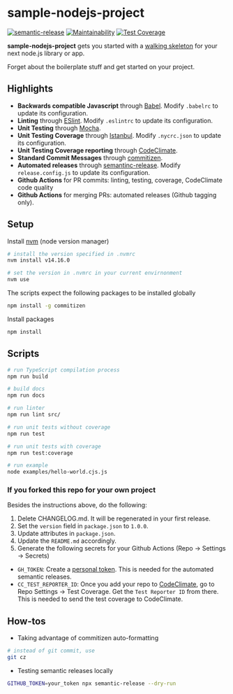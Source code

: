 # sample-nodejs-project

[![semantic-release](https://img.shields.io/badge/%20%20%F0%9F%93%A6%F0%9F%9A%80-semantic--release-e10079.svg)](https://github.com/semantic-release/semantic-release)
[![Maintainability](https://api.codeclimate.com/v1/badges/302ed2e8c61f4303e378/maintainability)](https://codeclimate.com/github/elfrank/sample-nodejs-project/maintainability)
[![Test Coverage](https://api.codeclimate.com/v1/badges/302ed2e8c61f4303e378/test_coverage)](https://codeclimate.com/github/elfrank/sample-nodejs-project/test_coverage)

**sample-nodejs-project** gets you started with a [walking skeleton](https://www.henricodolfing.com/2018/04/start-your-project-with-walking-skeleton.html) for your next node.js library or app.

Forget about the boilerplate stuff and get started on your project.

## Highlights
* **Backwards compatible Javascript** through [Babel](https://babeljs.io/). Modify `.babelrc` to update its configuration.
* **Linting** through [ESlint](http://eslint.org/). Modify `.eslintrc` to update its configuration.
* **Unit Testing** through [Mocha](https://mochajs.org/).
* **Unit Testing Coverage** through [Istanbul](https://github.com/istanbuljs/nyc). Modify `.nycrc.json` to update its configuration.
* **Unit Testing Coverage reporting** through [CodeClimate](https://codeclimate.com/).
* **Standard Commit Messages** through [commitizen](https://github.com/commitizen/cz-cli).
* **Automated releases** through [semantinc-release](https://github.com/semantic-release/semantic-release). Modify `release.config.js` to update its configuration.
* **Github Actions** for PR commits: linting, testing, coverage, CodeClimate code quality
* **Github Actions** for merging PRs: automated releases (Github tagging only).

## Setup

Install [nvm](https://github.com/nvm-sh/nvm) (node version manager)
```bash
# install the version specified in .nvmrc
nvm install v14.16.0

# set the version in .nvmrc in your current envirnonment
nvm use
```

The scripts expect the following packages to be installed globally
```bash
npm install -g commitizen
```

Install packages
```bash
npm install
```

## Scripts

```bash
# run TypeScript compilation process
npm run build

# build docs
npm run docs

# run linter
npm run lint src/

# run unit tests without coverage
npm run test

# run unit tests with coverage
npm run test:coverage

# run example
node examples/hello-world.cjs.js

```

### If you forked this repo for your own project
Besides the instructions above, do the following:
1. Delete CHANGELOG.md. It will be regenerated in your first release.
2. Set the `version` field in `package.json` to `1.0.0`.
3. Update attributes in `package.json`.
4. Update the `README.md` accordingly.
5. Generate the following secrets for your Github Actions (Repo -> Settings -> Secrets)
  * `GH_TOKEN`: Create a [personal token](https://docs.github.com/en/github/authenticating-to-github/creating-a-personal-access-token). This is needed for the automated semantic releases.
  * `CC_TEST_REPORTER_ID`: Once you add your repo to [CodeClimate](https://codeclimate.com/), go to Repo Settings -> Test Coverage. Get the `Test Reporter ID` from there. This is needed to send the test coverage to CodeClimate.

## How-tos
* Taking advantage of commitizen auto-formatting
```bash
# instead of git commit, use
git cz
```

* Testing semantic releases locally
```bash
GITHUB_TOKEN=your_token npx semantic-release --dry-run
```